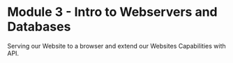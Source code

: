 # Module 3 - Intro to Webservers and Databases

Serving our Website to a browser and extend our Websites Capabilities with API.